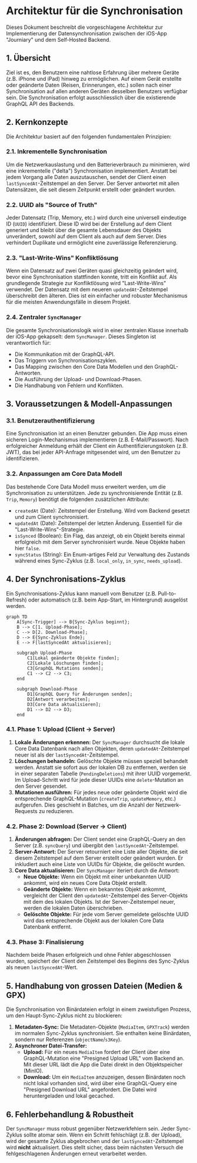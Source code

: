 # Architektur für die Synchronisation

Dieses Dokument beschreibt die vorgeschlagene Architektur zur Implementierung der Datensynchronisation zwischen der iOS-App "Journiary" und dem Self-Hosted Backend.

## 1. Übersicht

Ziel ist es, den Benutzern eine nahtlose Erfahrung über mehrere Geräte (z.B. iPhone und iPad) hinweg zu ermöglichen. Auf einem Gerät erstellte oder geänderte Daten (Reisen, Erinnerungen, etc.) sollen nach einer Synchronisation auf allen anderen Geräten desselben Benutzers verfügbar sein. Die Synchronisation erfolgt ausschliesslich über die existierende GraphQL API des Backends.

## 2. Kernkonzepte

Die Architektur basiert auf den folgenden fundamentalen Prinzipien:

### 2.1. Inkrementelle Synchronisation
Um die Netzwerkauslastung und den Batterieverbrauch zu minimieren, wird eine inkrementelle ("delta") Synchronisation implementiert. Anstatt bei jedem Vorgang alle Daten auszutauschen, sendet der Client einen `lastSyncedAt`-Zeitstempel an den Server. Der Server antwortet mit allen Datensätzen, die seit diesem Zeitpunkt erstellt oder geändert wurden.

### 2.2. UUID als "Source of Truth"
Jeder Datensatz (Trip, Memory, etc.) wird durch eine universell eindeutige ID (`UUID`) identifiziert. Diese ID wird bei der Erstellung auf dem Client generiert und bleibt über die gesamte Lebensdauer des Objekts unverändert, sowohl auf dem Client als auch auf dem Server. Dies verhindert Duplikate und ermöglicht eine zuverlässige Referenzierung.

### 2.3. "Last-Write-Wins" Konfliktlösung
Wenn ein Datensatz auf zwei Geräten quasi gleichzeitig geändert wird, bevor eine Synchronisation stattfinden konnte, tritt ein Konflikt auf. Als grundlegende Strategie zur Konfliktlösung wird "Last-Write-Wins" verwendet. Der Datensatz mit dem neueren `updatedAt`-Zeitstempel überschreibt den älteren. Dies ist ein einfacher und robuster Mechanismus für die meisten Anwendungsfälle in diesem Projekt.

### 2.4. Zentraler `SyncManager`
Die gesamte Synchronisationslogik wird in einer zentralen Klasse innerhalb der iOS-App gekapselt: dem `SyncManager`. Dieses Singleton ist verantwortlich für:
- Die Kommunikation mit der GraphQL-API.
- Das Triggern von Synchronisationszyklen.
- Das Mapping zwischen den Core Data Modellen und den GraphQL-Antworten.
- Die Ausführung der Upload- und Download-Phasen.
- Die Handhabung von Fehlern und Konflikten.

## 3. Voraussetzungen & Modell-Anpassungen

### 3.1. Benutzerauthentifizierung
Eine Synchronisation ist an einen Benutzer gebunden. Die App muss einen sicheren Login-Mechanismus implementieren (z.B. E-Mail/Passwort). Nach erfolgreicher Anmeldung erhält der Client ein Authentifizierungstoken (z.B. JWT), das bei jeder API-Anfrage mitgesendet wird, um den Benutzer zu identifizieren.

### 3.2. Anpassungen am Core Data Modell
Das bestehende Core Data Modell muss erweitert werden, um die Synchronisation zu unterstützen. Jede zu synchronisierende Entität (z.B. `Trip`, `Memory`) benötigt die folgenden zusätzlichen Attribute:

- `createdAt` (Date): Zeitstempel der Erstellung. Wird vom Backend gesetzt und zum Client synchronisiert.
- `updatedAt` (Date): Zeitstempel der letzten Änderung. Essentiell für die "Last-Write-Wins"-Strategie.
- `isSynced` (Boolean): Ein Flag, das anzeigt, ob ein Objekt bereits einmal erfolgreich mit dem Server synchronisiert wurde. Neue Objekte haben hier `false`.
- `syncStatus` (String): Ein Enum-artiges Feld zur Verwaltung des Zustands während eines Sync-Zyklus (z.B. `local_only`, `in_sync`, `needs_upload`).

## 4. Der Synchronisations-Zyklus

Ein Synchronisations-Zyklus kann manuell vom Benutzer (z.B. Pull-to-Refresh) oder automatisch (z.B. beim App-Start, im Hintergrund) ausgelöst werden.

```mermaid
graph TD
    A[Sync-Trigger] --> B{Sync-Zyklus beginnt};
    B --> C[1. Upload-Phase];
    C --> D[2. Download-Phase];
    D --> E{Sync-Zyklus Ende};
    E --> F[lastSyncedAt aktualisieren];

    subgraph Upload-Phase
        C1[Lokal geänderte Objekte finden];
        C2[Lokale Löschungen finden];
        C3[GraphQL Mutations senden];
        C1 --> C2 --> C3;
    end

    subgraph Download-Phase
        D1[GraphQL Query für Änderungen senden];
        D2[Antwort verarbeiten];
        D3[Core Data aktualisieren];
        D1 --> D2 --> D3;
    end
```

### 4.1. Phase 1: Upload (Client → Server)
1.  **Lokale Änderungen erkennen:** Der `SyncManager` durchsucht die lokale Core Data Datenbank nach allen Objekten, deren `updatedAt`-Zeitstempel neuer ist als der `lastSyncedAt`-Zeitstempel.
2.  **Löschungen behandeln:** Gelöschte Objekte müssen speziell behandelt werden. Anstatt sie sofort aus der lokalen DB zu entfernen, werden sie in einer separaten Tabelle (`PendingDeletions`) mit ihrer UUID vorgemerkt. Im Upload-Schritt wird für jede dieser UUIDs eine `delete`-Mutation an den Server gesendet.
3.  **Mutationen ausführen:** Für jedes neue oder geänderte Objekt wird die entsprechende GraphQL-Mutation (`createTrip`, `updateMemory`, etc.) aufgerufen. Dies geschieht in Batches, um die Anzahl der Netzwerk-Requests zu reduzieren.

### 4.2. Phase 2: Download (Server → Client)
1.  **Änderungen abfragen:** Der Client sendet eine GraphQL-Query an den Server (z.B. `syncQuery`) und übergibt den `lastSyncedAt`-Zeitstempel.
2.  **Server-Antwort:** Der Server retourniert eine Liste aller Objekte, die seit diesem Zeitstempel auf dem Server erstellt oder geändert wurden. Er inkludiert auch eine Liste von UUIDs für Objekte, die gelöscht wurden.
3.  **Core Data aktualisieren:** Der `SyncManager` iteriert durch die Antwort:
    - **Neue Objekte:** Wenn ein Objekt mit einer unbekannten UUID ankommt, wird ein neues Core Data Objekt erstellt.
    - **Geänderte Objekte:** Wenn ein bekanntes Objekt ankommt, vergleicht der Client den `updatedAt`-Zeitstempel des Server-Objekts mit dem des lokalen Objekts. Ist der Server-Zeitstempel neuer, werden die lokalen Daten überschrieben.
    - **Gelöschte Objekte:** Für jede vom Server gemeldete gelöschte UUID wird das entsprechende Objekt aus der lokalen Core Data Datenbank entfernt.

### 4.3. Phase 3: Finalisierung
Nachdem beide Phasen erfolgreich und ohne Fehler abgeschlossen wurden, speichert der Client den Zeitstempel des Beginns des Sync-Zyklus als neuen `lastSyncedAt`-Wert.

## 5. Handhabung von grossen Dateien (Medien & GPX)

Die Synchronisation von Binärdateien erfolgt in einem zweistufigen Prozess, um den Haupt-Sync-Zyklus nicht zu blockieren:

1.  **Metadaten-Sync:** Die Metadaten-Objekte (`MediaItem`, `GPXTrack`) werden im normalen Sync-Zyklus synchronisiert. Sie enthalten keine Binärdaten, sondern nur Referenzen (`objectName`/`s3Key`).
2.  **Asynchroner Datei-Transfer:**
    - **Upload:** Für ein neues `MediaItem` fordert der Client über eine GraphQL-Mutation eine "Presigned Upload URL" vom Backend an. Mit dieser URL lädt die App die Datei direkt in den Objektspeicher (MinIO).
    - **Download:** Um ein `MediaItem` anzuzeigen, dessen Binärdaten noch nicht lokal vorhanden sind, wird über eine GraphQL-Query eine "Presigned Download URL" angefordert. Die Datei wird heruntergeladen und lokal gecached.

## 6. Fehlerbehandlung & Robustheit
Der `SyncManager` muss robust gegenüber Netzwerkfehlern sein. Jeder Sync-Zyklus sollte atomar sein. Wenn ein Schritt fehlschlägt (z.B. der Upload), wird der gesamte Zyklus abgebrochen und der `lastSyncedAt`-Zeitstempel wird **nicht** aktualisiert. Dies stellt sicher, dass beim nächsten Versuch die fehlgeschlagenen Änderungen erneut verarbeitet werden. 